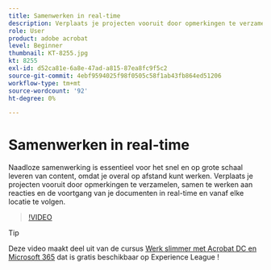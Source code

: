 ```yaml
---
title: Samenwerken in real-time
description: Verplaats je projecten vooruit door opmerkingen te verzamelen, samen te werken aan reacties en de voortgang van je documenten in real-time en vanaf elke locatie te volgen
role: User
product: adobe acrobat
level: Beginner
thumbnail: KT-8255.jpg
kt: 8255
exl-id: d52ca81e-6a8e-47ad-a815-87ea8fc9f5c2
source-git-commit: 4ebf9594025f98f0505c58f1ab43fb864ed51206
workflow-type: tm+mt
source-wordcount: '92'
ht-degree: 0%

---
```


# Samenwerken in real-time

Naadloze samenwerking is essentieel voor het snel en op grote schaal leveren van content, omdat je overal op afstand kunt werken. Verplaats je projecten vooruit door opmerkingen te verzamelen, samen te werken aan reacties en de voortgang van je documenten in real-time en vanaf elke locatie te volgen.

>[!VIDEO](https://video.tv.adobe.com/v/337500?quality=12&learn=on&hidetitle=true)

>[!TIP]
>
>Deze video maakt deel uit van de cursus [Werk slimmer met Acrobat DC en Microsoft 365](https://experienceleague.adobe.com/?recommended=Acrobat-U-1-2021.microsoft365) dat is gratis beschikbaar op Experience League !
